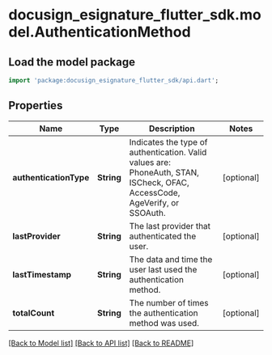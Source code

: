 # docusign_esignature_flutter_sdk.model.AuthenticationMethod

## Load the model package
```dart
import 'package:docusign_esignature_flutter_sdk/api.dart';
```

## Properties
Name | Type | Description | Notes
------------ | ------------- | ------------- | -------------
**authenticationType** | **String** | Indicates the type of authentication. Valid values are: PhoneAuth, STAN, ISCheck, OFAC, AccessCode, AgeVerify, or SSOAuth.  | [optional] 
**lastProvider** | **String** | The last provider that authenticated the user.  | [optional] 
**lastTimestamp** | **String** |  The data and time the user last used the authentication method.  | [optional] 
**totalCount** | **String** | The number of times the authentication method was used.  | [optional] 

[[Back to Model list]](../README.md#documentation-for-models) [[Back to API list]](../README.md#documentation-for-api-endpoints) [[Back to README]](../README.md)


